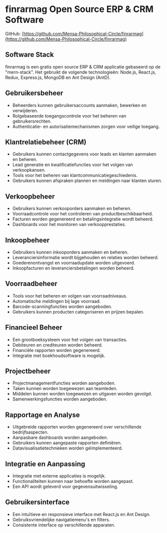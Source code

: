 # finrarmag Open Source ERP & CRM Software

GitHub: [https://github.com/Mensa-Philosophical-Circle/finrarmag](https://github.com/Mensa-Philosophical-Circle/finrarmag)

## Software Stack

finrarmag is een gratis open source ERP & CRM applicatie gebaseerd op de "mern-stack". Het gebruikt de volgende technologieën: Node.js, React.js, Redux, Express.js, MongoDB en Ant Design (AntD).

## Gebruikersbeheer

- Beheerders kunnen gebruikersaccounts aanmaken, bewerken en verwijderen.
- Rolgebaseerde toegangscontrole voor het beheren van gebruikersrechten.
- Authenticatie- en autorisatiemechanismen zorgen voor veilige toegang.

## Klantrelatiebeheer (CRM)

- Gebruikers kunnen contactgegevens voor leads en klanten aanmaken en beheren.
- Lead generatie en kwalificatiefuncties voor het volgen van verkoopkansen.
- Tools voor het beheren van klantcommunicatiegeschiedenis.
- Gebruikers kunnen afspraken plannen en meldingen naar klanten sturen.

## Verkoopbeheer

- Gebruikers kunnen verkooporders aanmaken en beheren.
- Voorraadcontrole voor het controleren van productbeschikbaarheid.
- Facturen worden gegenereerd en betalingsintegratie wordt beheerd.
- Dashboards voor het monitoren van verkoopprestaties.

## Inkoopbeheer

- Gebruikers kunnen inkooporders aanmaken en beheren.
- Leveranciersinformatie wordt bijgehouden en relaties worden beheerd.
- Goederenontvangst en voorraadupdate worden uitgevoerd.
- Inkoopfacturen en leveranciersbetalingen worden beheerd.

## Voorraadbeheer

- Tools voor het beheren en volgen van voorraadniveaus.
- Automatische meldingen bij lage voorraad.
- Barcode-scanningfuncties worden aangeboden.
- Gebruikers kunnen producten categoriseren en prijzen bepalen.

## Financieel Beheer

- Een grootboeksysteem voor het volgen van transacties.
- Debiteuren en crediteuren worden beheerd.
- Financiële rapporten worden gegenereerd.
- Integratie met boekhoudsoftware is mogelijk.

## Projectbeheer

- Projectmanagementfuncties worden aangeboden.
- Taken kunnen worden toegewezen aan teamleden.
- Middelen kunnen worden toegewezen en uitgaven worden gevolgd.
- Samenwerkingsfuncties worden aangeboden.

## Rapportage en Analyse

- Uitgebreide rapporten worden gegenereerd over verschillende bedrijfsaspecten.
- Aanpasbare dashboards worden aangeboden.
- Gebruikers kunnen aangepaste rapporten definiëren.
- Datavisualisatietechnieken worden geïmplementeerd.

## Integratie en Aanpassing

- Integratie met externe applicaties is mogelijk.
- Functionaliteiten kunnen naar behoefte worden aangepast.
- Een API wordt geleverd voor gegevensuitwisseling.

## Gebruikersinterface

- Een intuïtieve en responsieve interface met React.js en Ant Design.
- Gebruiksvriendelijke navigatiemenu's en filters.
- Consistente interface op verschillende apparaten.
